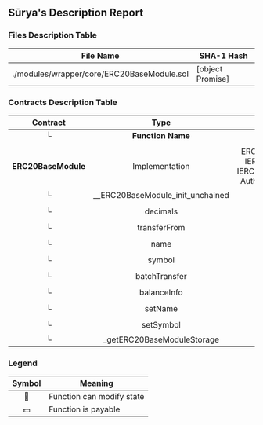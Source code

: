 ## Sūrya's Description Report

### Files Description Table


|  File Name  |  SHA-1 Hash  |
|-------------|--------------|
| ./modules/wrapper/core/ERC20BaseModule.sol | [object Promise] |


### Contracts Description Table


|  Contract  |         Type        |       Bases      |                  |                 |
|:----------:|:-------------------:|:----------------:|:----------------:|:---------------:|
|     └      |  **Function Name**  |  **Visibility**  |  **Mutability**  |  **Modifiers**  |
||||||
| **ERC20BaseModule** | Implementation | ERC20Upgradeable, IERC20Allowance, IERC3643ERC20Base, AuthorizationModule |||
| └ | __ERC20BaseModule_init_unchained | Internal 🔒 | 🛑  | onlyInitializing |
| └ | decimals | Public ❗️ |   |NO❗️ |
| └ | transferFrom | Public ❗️ | 🛑  |NO❗️ |
| └ | name | Public ❗️ |   |NO❗️ |
| └ | symbol | Public ❗️ |   |NO❗️ |
| └ | batchTransfer | Public ❗️ | 🛑  |NO❗️ |
| └ | balanceInfo | Public ❗️ |   |NO❗️ |
| └ | setName | Public ❗️ | 🛑  | onlyRole |
| └ | setSymbol | Public ❗️ | 🛑  | onlyRole |
| └ | _getERC20BaseModuleStorage | Private 🔐 |   | |


### Legend

|  Symbol  |  Meaning  |
|:--------:|-----------|
|    🛑    | Function can modify state |
|    💵    | Function is payable |
